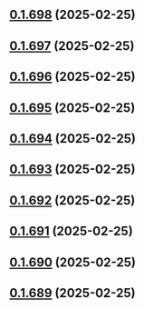 ## [0.1.698](https://github.com/binary-braids/terraform-oracle/compare/v0.1.697...v0.1.698) (2025-02-25)



## [0.1.697](https://github.com/binary-braids/terraform-oracle/compare/v0.1.696...v0.1.697) (2025-02-25)



## [0.1.696](https://github.com/binary-braids/terraform-oracle/compare/v0.1.695...v0.1.696) (2025-02-25)



## [0.1.695](https://github.com/binary-braids/terraform-oracle/compare/v0.1.694...v0.1.695) (2025-02-25)



## [0.1.694](https://github.com/binary-braids/terraform-oracle/compare/v0.1.693...v0.1.694) (2025-02-25)



## [0.1.693](https://github.com/binary-braids/terraform-oracle/compare/v0.1.692...v0.1.693) (2025-02-25)



## [0.1.692](https://github.com/binary-braids/terraform-oracle/compare/v0.1.691...v0.1.692) (2025-02-25)



## [0.1.691](https://github.com/binary-braids/terraform-oracle/compare/v0.1.690...v0.1.691) (2025-02-25)



## [0.1.690](https://github.com/binary-braids/terraform-oracle/compare/v0.1.689...v0.1.690) (2025-02-25)



## [0.1.689](https://github.com/binary-braids/terraform-oracle/compare/v0.1.688...v0.1.689) (2025-02-25)



